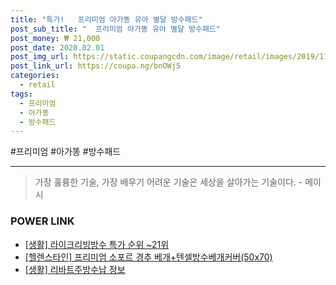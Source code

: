 ```yaml
--- 
title: "특가!   프리미엄 아가똥 유아 별달 방수패드" 
post_sub_title: "  프리미엄 아가똥 유아 별달 방수패드" 
post_money: ₩ 21,000 
post_date: 2020.02.01 
post_img_url: https://static.coupangcdn.com/image/retail/images/2019/11/25/23/7/f91fe566-d487-43ad-8acb-3dfc268483a2.jpg 
post_link_url: https://coupa.ng/bnOWj5 
categories: 
  - retail 
tags: 
  - 프리미엄 
  - 아가똥 
  - 방수패드 
--- 
```

  #프리미엄 #아가똥 #방수패드 
<hr> 

> 가장 훌륭한 기술, 가장 배우기 어려운 기술은 세상을 살아가는 기술이다. - 메이시 


### POWER LINK

* <a href="https://blog.naver.com/sakai111/221783228442" target="_blank"> [생활] 라이크리빙방수 특가 순위 ~21위</a>
* <a href="https://blog.naver.com/santokki14/221787845817" target="_blank">[헬렌스타인] 프리미엄 소포르 경추 베개+텐셀방수베개커버(50x70)</a>
* <a href="https://blog.naver.com/fasyy4321/221761244584" target="_blank"> [생활] 리바트주방수납 정보 </a>
